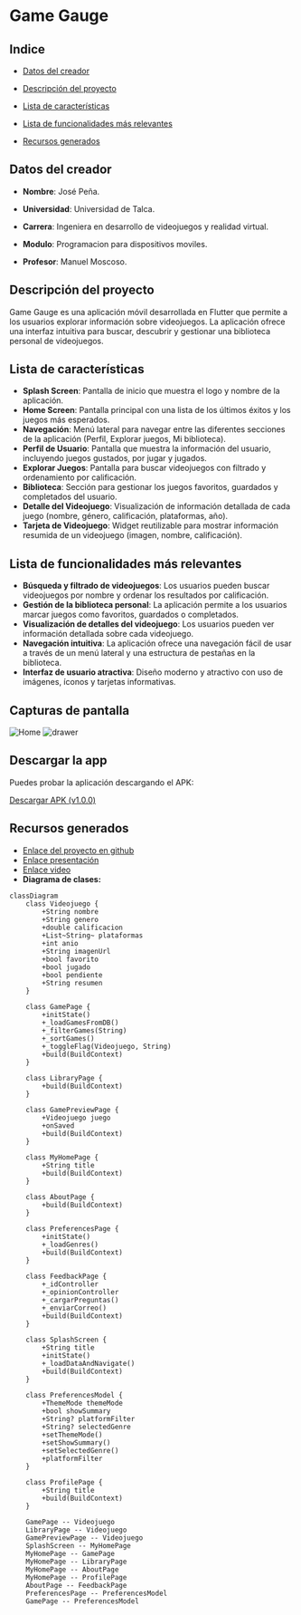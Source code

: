 
# Game Gauge

## Indice

- [Datos del creador](#datos-del-creador)

- [Descripción del proyecto](#descripción-del-proyecto)

- [Lista de características](#lista-de-características)
- [Lista de funcionalidades más relevantes](#lista-de-funcionalidades-más-relevantes)
- [Recursos generados](#recursos-generados)

## Datos del creador

- **Nombre**: José Peña.

- **Universidad**: Universidad de Talca.

- **Carrera**: Ingeniera en desarrollo de videojuegos y realidad virtual.

- **Modulo**: Programacion para dispositivos moviles.

- **Profesor**: Manuel Moscoso.


## Descripción del proyecto 
Game Gauge es una aplicación móvil desarrollada en Flutter que permite a los usuarios explorar información sobre videojuegos. La aplicación ofrece una interfaz intuitiva para buscar, descubrir y gestionar una biblioteca personal de videojuegos. 
## Lista de características 
- **Splash Screen**: Pantalla de inicio que muestra el logo y nombre de la aplicación. 
- **Home Screen**: Pantalla principal con una lista de los últimos éxitos y los juegos más esperados. 
- **Navegación**: Menú lateral para navegar entre las diferentes secciones de la aplicación (Perfil, Explorar juegos, Mi biblioteca). 
- **Perfil de Usuario**: Pantalla que muestra la información del usuario, incluyendo juegos gustados, por jugar y jugados. 
- **Explorar Juegos**: Pantalla para buscar videojuegos con filtrado y ordenamiento por calificación. 
- **Biblioteca**: Sección para gestionar los juegos favoritos, guardados y completados del usuario. 
- **Detalle del Videojuego**: Visualización de información detallada de cada juego (nombre, género, calificación, plataformas, año). 
- **Tarjeta de Videojuego**: Widget reutilizable para mostrar información resumida de un videojuego (imagen, nombre, calificación). 
## Lista de funcionalidades más relevantes 
- **Búsqueda y filtrado de videojuegos**: Los usuarios pueden buscar videojuegos por nombre y ordenar los resultados por calificación. 
- **Gestión de la biblioteca personal**: La aplicación permite a los usuarios marcar juegos como favoritos, guardados o completados. 
- **Visualización de detalles del videojuego**: Los usuarios pueden ver información detallada sobre cada videojuego. 
- **Navegación intuitiva**: La aplicación ofrece una navegación fácil de usar a través de un menú lateral y una estructura de pestañas en la biblioteca. 
- **Interfaz de usuario atractiva**: Diseño moderno y atractivo con uso de imágenes, íconos y tarjetas informativas. 
## Capturas de pantalla 

![Home](assets/Capturas/home.jpg)
![drawer](assets/Capturas/drawer.jpg)

## Descargar la app

Puedes probar la aplicación descargando el APK:

[ Descargar APK (v1.0.0)](https://github.com/xWTomasWx/VideogameRating/releases/download/v1.0.0/game_gauge.apk)
## Recursos generados 
- [Enlace del proyecto en github](https://github.com/xWTomasWx/VideogameRating)
- [Enlace presentación](https://drive.google.com/file/d/1X0jYLj_HepNChIGcx9ltIi3TE5Sxsyjs/view?usp=sharing)
- [Enlace video](https://youtu.be/XZcuN1ufnz8)
- **Diagrama de clases:**
``` mermaid 
classDiagram
    class Videojuego {
        +String nombre
        +String genero
        +double calificacion
        +List~String~ plataformas
        +int anio
        +String imagenUrl
        +bool favorito
        +bool jugado
        +bool pendiente
        +String resumen
    }

    class GamePage {
        +initState()
        +_loadGamesFromDB()
        +_filterGames(String)
        +_sortGames()
        +_toggleFlag(Videojuego, String)
        +build(BuildContext)
    }

    class LibraryPage {
        +build(BuildContext)
    }

    class GamePreviewPage {
        +Videojuego juego
        +onSaved
        +build(BuildContext)
    }

    class MyHomePage {
        +String title
        +build(BuildContext)
    }

    class AboutPage {
        +build(BuildContext)
    }

    class PreferencesPage {
        +initState()
        +_loadGenres()
        +build(BuildContext)
    }

    class FeedbackPage {
        +_idController
        +_opinionController
        +_cargarPreguntas()
        +_enviarCorreo()
        +build(BuildContext)
    }

    class SplashScreen {
        +String title
        +initState()
        +_loadDataAndNavigate()
        +build(BuildContext)
    }

    class PreferencesModel {
        +ThemeMode themeMode
        +bool showSummary
        +String? platformFilter
        +String? selectedGenre
        +setThemeMode()
        +setShowSummary()
        +setSelectedGenre()
        +platformFilter
    }

    class ProfilePage {
        +String title
        +build(BuildContext)
    }

    GamePage -- Videojuego
    LibraryPage -- Videojuego
    GamePreviewPage -- Videojuego
    SplashScreen -- MyHomePage
    MyHomePage -- GamePage
    MyHomePage -- LibraryPage
    MyHomePage -- AboutPage
    MyHomePage -- ProfilePage
    AboutPage -- FeedbackPage
    PreferencesPage -- PreferencesModel
    GamePage -- PreferencesModel

```